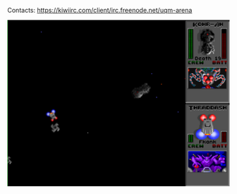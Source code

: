 Contacts: https://kiwiirc.com/client/irc.freenode.net/uqm-arena

![UQM](https://raw.githubusercontent.com/xaionaro/uqm-records/master/uqm.png)
